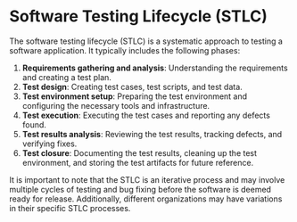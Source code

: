 # Software Testing Lifecycle (STLC)

The software testing lifecycle (STLC) is a systematic approach to testing a software application. It typically includes the following phases:

1. **Requirements gathering and analysis**: Understanding the requirements and creating a test plan.
2. **Test design**: Creating test cases, test scripts, and test data.
3. **Test environment setup**: Preparing the test environment and configuring the necessary tools and infrastructure.
4. **Test execution**: Executing the test cases and reporting any defects found.
5. **Test results analysis**: Reviewing the test results, tracking defects, and verifying fixes.
6. **Test closure**: Documenting the test results, cleaning up the test environment, and storing the test artifacts for future reference.

It is important to note that the STLC is an iterative process and may involve multiple cycles of testing and bug fixing before the software is deemed ready for release. Additionally, different organizations may have variations in their specific STLC processes.
